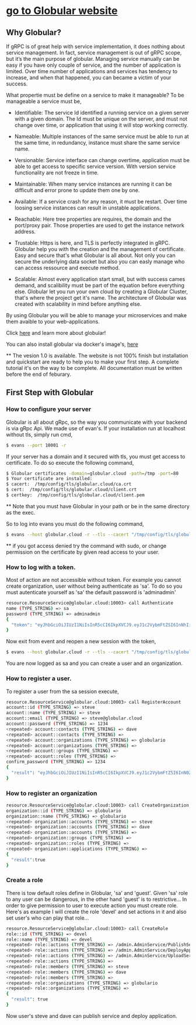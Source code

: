 # [go to Globular website](https://globular.io)

## Why Globular?
If gRPC is of great help with service implementation, it does nothing about service management. In fact, service management is out of gRPC  scope, but it’s the main purpose of globular. Managing service manually can be easy if you have only couple of service, and the number of application is limited. Over time number of applications and services has tendency to increase, and when that happened, you can became a victim of your success.

What propertie must be define on a service to make it manageable? To be manageable a service must be,

* Identifiable: The service Id identified a running service on a given server with a given domain. The Id must be unique on the server, and must not change over time, or application that using it will stop working correctly.

* Nameable: Multiple instances of the same service must be able to run at the same time, in redundancy, instance must share the same service name.

* Versionable: Service interface can change overtime, application must be able to get access to specific service version. With version service functionality are not freeze in time.

* Maintainable: When many service instances are running it can be difficult and error prone to update them one by one.

* Available: If a service crash for any reason, it must be restart. Over time loosing service instances can result in unstable applications.

* Reachable: Here tree properties are requires, the domain and the port/proxy pair. Those properties are used to get the instance network address.

* Trustable: Https is here, and TLS is perfectly integrated in gRPC. Globular help you with the creation and the management of certificate. Easy and secure that's what Globular is all about. Not only you can secure the underlying data socket but also you can easly manage who can access ressource and execute method.

* Scalable: Almost every application start small, but with success cames demand, and scalibility must be part of the equation before everything else. Globular let you run your own cloud by creating a Globular Cluster, that's where the project get it's name. The architecture of Globular was created with scalability in mind before anything else.

By using Globular you will be able to manage your microservices and make them avaible to your web-applications.

Click [here](https://globular.io) and learn more about globular!

You can also install globular via docker's image's, [here](https://hub.docker.com/r/globular/globular)

** The vesion 1.0 is available. The website is not 100% finish but installation and quickstart are ready to help you to make your first step. A complete tutorial it's on the way to be complete. All documentation must be written before the end of feburary.

## First Step with Globular

### How to configure your server

Globular is all about gRpc, so the way you communicate with your backend is via gRpc Api. We made use of evan's. If your installation run at localhost without tls, simply run cmd,

``` sh
$ evans --port 10001 -r
```
If your server has a domain and it secured with tls, you must get access to certificate. To do so execute the following command,

``` sh
$ Globular certificates -domain=globular.cloud -path=/tmp -port=80
$ Your certificate are installed: 
$ cacert:  /tmp/config/tls/globular.cloud/ca.crt
$ cert:  /tmp/config/tls/globular.cloud/client.crt
$ certkey:  /tmp/config/tls/globular.cloud/client.pem
```
** Note that you must have Globular in your path or be in the same directory as the exec.

So to log into evans you must do the following command,
``` sh
$ evans --host globular.cloud -r --tls --cacert "/tmp/config/tls/globular.cloud/ca.crt" --cert  "/tmp/config/tls/globular.cloud/client.crt" --certkey "/tmp/config/tls/globular.cloud/client.pem" --port 10003
```
** if you got access denied try the command with sudo, or change permission on the certificate by given read access to your user.

### How to log with a token.

Most of action are not accessible without token. For example you cannot create organization, user without being authenticate as 'sa'. To do so you must autenticate yourself as 'sa' the default password is 'adminadmin'

``` sh
resource.ResourceService@globular.cloud:10003> call Authenticate
name (TYPE_STRING) => sa
password (TYPE_STRING) => adminadmin
{
  "token": "eyJhbGciOiJIUzI1NiIsInR5cCI6IkpXVCJ9.eyJ1c2VybmFtZSI6InNhIiwiZW1haWwiOiJhZG1pbkBnbG9idWxhci5hcHAiLCJleHAiOjE2MDk3NzIyMDB9.tNRE8M_mR8p-mO9a1OoijoFs5D8FDEYK0sp5AKXCOOs"
}
```
Now exit from event and reopen a new session with the token,

``` sh
$ evans --host globular.cloud -r --tls --cacert "/tmp/config/tls/globular.cloud/ca.crt" --cert  "/tmp/config/tls/globular.cloud/client.crt" --certkey "/tmp/config/tls/globular.cloud/client.pem" --port 10003 --header token="eyJhbGciOiJIUzI1NiIsInR5cCI6IkpXVCJ9.eyJ1c2VybmFtZSI6InNhIiwiZW1haWwiOiJhZG1pbkBnbG9idWxhci5hcHAiLCJleHAiOjE2MDk3NzIyMDB9.tNRE8M_mR8p-mO9a1OoijoFs5D8FDEYK0sp5AKXCOOs"
```
You are now logged as sa and you can create a user and an organization.


### How to register a user.

To register a user from the sa session execute,

``` sh
resource.ResourceService@globular.cloud:10003> call RegisterAccount
account::id (TYPE_STRING) => steve
account::name (TYPE_STRING) => steve
account::email (TYPE_STRING) => steve@globular.cloud
account::password (TYPE_STRING) => 1234
<repeated> account::contacts (TYPE_STRING) => dave
<repeated> account::contacts (TYPE_STRING) => 
<repeated> account::organizations (TYPE_STRING) => globulario
<repeated> account::organizations (TYPE_STRING) => 
<repeated> account::groups (TYPE_STRING) => 
<repeated> account::roles (TYPE_STRING) => 
confirm_password (TYPE_STRING) => 1234
{
  "result": "eyJhbGciOiJIUzI1NiIsInR5cCI6IkpXVCJ9.eyJ1c2VybmFtZSI6InN0ZXZlIiwiZW1haWwiOiJzdGV2ZUBnbG9idWxhci5jbG91ZCIsImV4cCI6MTYwOTc3MjUxMX0.iFbxttFitF6VPWGGw5i36cXwdrsAM5DIe6szC-WI-MU"
}
```

### How to register an organization

``` sh
resource.ResourceService@globular.cloud:10003> call CreateOrganization
organization::id (TYPE_STRING) => globulario
organization::name (TYPE_STRING) => globulario
<repeated> organization::accounts (TYPE_STRING) => steve
<repeated> organization::accounts (TYPE_STRING) => dave
<repeated> organization::accounts (TYPE_STRING) => 
<repeated> organization::groups (TYPE_STRING) => 
<repeated> organization::roles (TYPE_STRING) => 
<repeated> organization::applications (TYPE_STRING) => 
{
  "result":true
}
```
### Create a role

There is tow default roles define in Globular, 'sa' and 'guest'. Given 'sa' role to any user can be dangerous, in the other hand 'guest' is to restrictive... In order to give permission to user to execute action you must create role. Here's as example I will create the role 'devel' and set actions in it and also set user's who can play that role...

``` sh
resource.ResourceService@globular.cloud:10003> call CreateRole
role::id (TYPE_STRING) => devel
role::name (TYPE_STRING) => devel
<repeated> role::actions (TYPE_STRING) => /admin.AdminService/PublishService
<repeated> role::actions (TYPE_STRING) => /admin.AdminService/DeployApplication
<repeated> role::actions (TYPE_STRING) => /admin.AdminService/UploadServicePackage
<repeated> role::actions (TYPE_STRING) => 
<repeated> role::members (TYPE_STRING) => steve
<repeated> role::members (TYPE_STRING) => dave
<repeated> role::members (TYPE_STRING) => 
<repeated> role::organizations (TYPE_STRING) => globulario
<repeated> role::organizations (TYPE_STRING) => 
{
  "result": true
}
```
Now user's steve and dave can publish service and deploy application.
